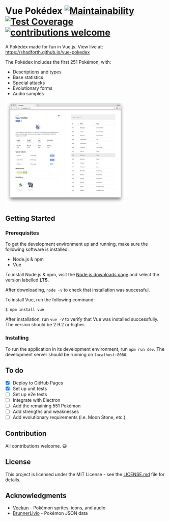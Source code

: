 # Vue Pokédex [![Maintainability](https://api.codeclimate.com/v1/badges/fb4793225019f84f2383/maintainability)](https://codeclimate.com/github/shadforth/vue-pokedex/maintainability) [![Test Coverage](https://api.codeclimate.com/v1/badges/fb4793225019f84f2383/test_coverage)](https://codeclimate.com/github/shadforth/vue-pokedex/test_coverage) [![contributions welcome](https://img.shields.io/badge/contributions-welcome-brightgreen.svg?style=flat)](https://github.com/shadforth/vue-pokedex/issues)

A Pokédex made for fun in Vue.js. View live at: https://shadforth.github.io/vue-pokedex

The Pokédex includes the first 251 Pokémon, with:
- Descriptions and types
- Base statistics
- Special attacks
- Evolutionary forms
- Audio samples

<img src="static/screenshot_v2.png" alt="Vue Pokédex" style="max-width:75%;margin: 0 auto;">

## Getting Started

### Prerequisites
To get the development environment up and running, make sure the following software is installed:

* Node.js & npm
* Vue

To install Node.js & npm, visit the [Node.js downloads page](https://nodejs.org/en/download/) and select the version labelled **LTS**.

After downloading, `node -v` to check that installation was successful.

To install Vue, run the following command:

```
$ npm install vue
```

After installation, run `vue -V` to verify that Vue was installed successfully. The version should be 2.9.2 or higher.

### Installing
To run the application in its development environment, run `npm run dev`. The development server should be running on `localhost:8080`.

## To do
- [X] Deploy to GitHub Pages
- [X] Set up unit tests
- [ ] Set up e2e tests
- [ ] Integrate with Electron
- [ ] Add the remaining 551 Pokémon
- [ ] Add strengths and weaknesses
- [ ] Add evolutionary requirements (i.e. Moon Stone, etc.)

## Contribution
All contributions welcome. 😃

## License
This project is licensed under the MIT License - see the [LICENSE.md](LICENSE.md) file for details.

## Acknowledgments
* [Veekun](https://veekun.com/dex/downloads) - Pokémon sprites, icons, and audio
* [BrunnerLivio](https://github.com/BrunnerLivio) - Pokémon JSON data
